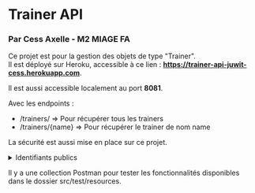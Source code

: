 # Trainer API
### Par Cess Axelle - M2 MIAGE FA

Ce projet est pour la gestion des objets de type "Trainer".  
Il est déployé sur Heroku, accessible à ce lien : **https://trainer-api-juwit-cess.herokuapp.com**.

Il est aussi accessible localement au port **8081**.

Avec les endpoints :
- /trainers/ => Pour récupérer tous les trainers
- /trainers/{name} => Pour récupérer le trainer de nom name

La sécurité est aussi mise en place sur ce projet.
<details>
  <summary>Identifiants publics</summary>
  
  ```javascript
  userName = user
  password = 4fca73f0-c17d-4039-9b85-a00197e2322a 
  ```
  
</details>

Il y a une collection Postman pour tester les fonctionnalités disponibles dans le dossier src/test/resources.
